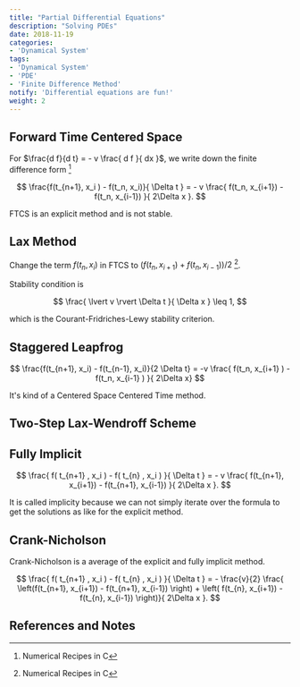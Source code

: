 ```yaml
---
title: "Partial Differential Equations"
description: "Solving PDEs"
date: 2018-11-19
categories:
- 'Dynamical System'
tags:
- 'Dynamical System'
- 'PDE'
- 'Finite Difference Method'
notify: 'Differential equations are fun!'
weight: 2
---
```


## Forward Time Centered Space


For $\frac{d f}{d t} = - v \frac{ d f }{ dx }$, we write down the finite difference form [^NumericalRecipes]

$$
\frac{f(t_{n+1}, x_i ) - f(t_n, x_i)}{ \Delta t } = - v \frac{ f(t_n, x_{i+1}) - f(t_n, x_{i-1}) }{ 2\Delta x }.
$$

FTCS is an explicit method and is not stable.


## Lax Method


Change the term $f(t_n, x_i)$ in FTCS to $( f(t_n, x_{i+1}) + f(t_n, x_{i-1}) )/2$  [^NumericalRecipes].

Stability condition is

$$
\frac{ \lvert v \rvert \Delta t }{ \Delta x } \leq 1,
$$

which is the Courant-Fridriches-Lewy stability criterion.



## Staggered Leapfrog


$$
\frac{f(t_{n+1}, x_i) - f(t_{n-1}, x_i)}{2 \Delta t} = -v \frac{ f(t_n, x_{i+1} ) - f(t_n, x_{i-1} ) }{ 2\Delta x}
$$

It's kind of a Centered Space Centered Time method.


## Two-Step Lax-Wendroff Scheme



## Fully Implicit


$$
\frac{ f( t_{n+1} , x_i ) - f( t_{n} , x_i ) }{ \Delta t } = - v \frac{ f(t_{n+1}, x_{i+1}) - f(t_{n+1}, x_{i-1}) }{ 2\Delta x }.
$$

It is called implicity because we can not simply iterate over the formula to get the solutions as like for the explicit method.


## Crank-Nicholson


Crank-Nicholson is a average of the explicit and fully implicit method.

$$
\frac{ f( t_{n+1} , x_i ) - f( t_{n} , x_i ) }{ \Delta t } = - \frac{v}{2} \frac{ \left(f(t_{n+1}, x_{i+1}) - f(t_{n+1}, x_{i-1}) \right) + \left( f(t_{n}, x_{i+1}) - f(t_{n}, x_{i-1}) \right)}{ 2\Delta x }.
$$




## References and Notes


[^NumericalRecipes]: Numerical Recipes in C